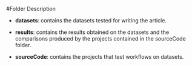 #Folder Description

- **datasets**: contains the datasets tested for writing the article.

- **results**: contains the results obtained on the datasets and the comparisons produced by the projects contained in the sourceCode folder.

- **sourceCode**: contains the projects that test workflows on datasets.
